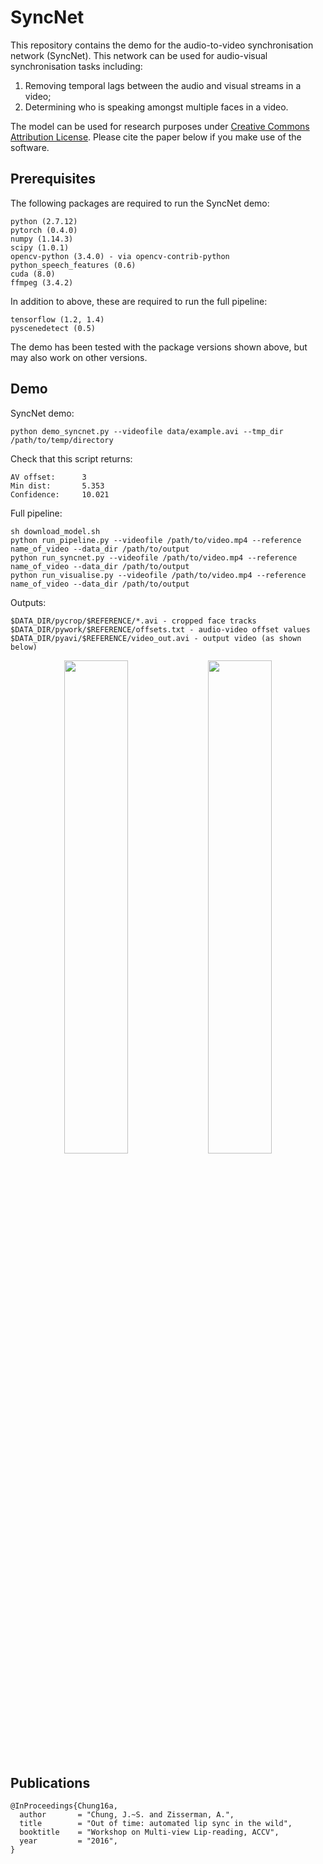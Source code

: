 # SyncNet

This repository contains the demo for the audio-to-video synchronisation network (SyncNet). This network can be used for audio-visual synchronisation tasks including: 
1. Removing temporal lags between the audio and visual streams in a video;
2. Determining who is speaking amongst multiple faces in a video. 

The model can be used for research purposes under <a href="https://creativecommons.org/licenses/by/4.0/">Creative Commons Attribution License</a>. Please cite the paper below if you make use of the software. 

## Prerequisites
The following packages are required to run the SyncNet demo:
```
python (2.7.12)
pytorch (0.4.0)
numpy (1.14.3)
scipy (1.0.1)
opencv-python (3.4.0) - via opencv-contrib-python
python_speech_features (0.6)
cuda (8.0)
ffmpeg (3.4.2)
```

In addition to above, these are required to run the full pipeline:
```
tensorflow (1.2, 1.4)
pyscenedetect (0.5) 
```

The demo has been tested with the package versions shown above, but may also work on other versions.

## Demo

SyncNet demo:
```
python demo_syncnet.py --videofile data/example.avi --tmp_dir /path/to/temp/directory
```

Check that this script returns:
```
AV offset:      3 
Min dist:       5.353
Confidence:     10.021
```

Full pipeline:
```
sh download_model.sh
python run_pipeline.py --videofile /path/to/video.mp4 --reference name_of_video --data_dir /path/to/output
python run_syncnet.py --videofile /path/to/video.mp4 --reference name_of_video --data_dir /path/to/output
python run_visualise.py --videofile /path/to/video.mp4 --reference name_of_video --data_dir /path/to/output
```

Outputs:
```
$DATA_DIR/pycrop/$REFERENCE/*.avi - cropped face tracks
$DATA_DIR/pywork/$REFERENCE/offsets.txt - audio-video offset values
$DATA_DIR/pyavi/$REFERENCE/video_out.avi - output video (as shown below)
```
<p align="center">
  <img src="img/ex1.jpg" width="45%"/>
  <img src="img/ex2.jpg" width="45%"/>
</p>

## Publications
 
```
@InProceedings{Chung16a,
  author       = "Chung, J.~S. and Zisserman, A.",
  title        = "Out of time: automated lip sync in the wild",
  booktitle    = "Workshop on Multi-view Lip-reading, ACCV",
  year         = "2016",
}
```
